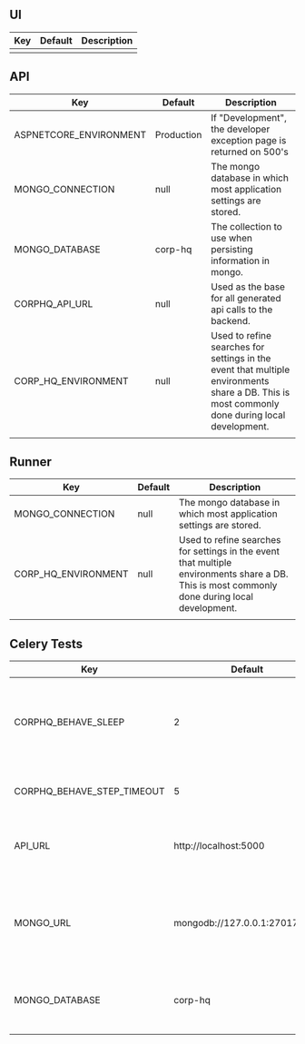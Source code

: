 ## UI
| Key            | Default               | Description |
|----------------|-----------------------|-------------|
|                |                       |             |

## API
| Key                    | Default    | Description |
|------------------------|------------|-------------|
| ASPNETCORE_ENVIRONMENT | Production | If "Development", the developer exception page is returned on 500's |
| MONGO_CONNECTION       | null       | The mongo database in which most application settings are stored. |
| MONGO_DATABASE         | corp-hq    | The collection to use when persisting information in mongo. |
| CORPHQ_API_URL         | null       | Used as the base for all generated api calls to the backend. |
| CORP_HQ_ENVIRONMENT    | null       | Used to refine searches for settings in the event that multiple environments share a DB. This is most commonly done during local development. |
|                        |            |             |

## Runner
| Key                 | Default | Description |
|---------------------|---------|-------------|
| MONGO_CONNECTION    | null    | The mongo database in which most application settings are stored. |
| CORP_HQ_ENVIRONMENT | null    | Used to refine searches for settings in the event that multiple environments share a DB. This is most commonly done during local development. |
|                     |         |             |

## Celery Tests
| Key                        | Default                        | Description |
|----------------------------|--------------------------------|-------------|
| CORPHQ_BEHAVE_SLEEP        | 2                              | Time to sleep between certain steps in the `behave-ci-cd.sh` script. |
| CORPHQ_BEHAVE_STEP_TIMEOUT | 5                              | Time for a cucumber-js step to timeout. |
| API_URL                    | http://localhost:5000          | The URL to make requests to when testing. |
| MONGO_URL                  | mongodb://127.0.0.1:27017/auth | The mongo db endpoint to interact with during testing. Tis is to seed / verify data of tests. |
| MONGO_DATABASE             | corp-hq                        | The default collection to use while executing tests. |
|                            |                                |             |